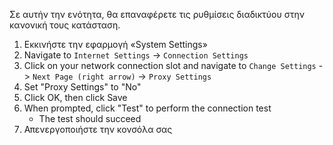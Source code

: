 Σε αυτήν την ενότητα, θα επαναφέρετε τις ρυθμίσεις διαδικτύου στην κανονική τους κατάσταση.

1. Εκκινήστε την εφαρμογή «System Settings»
2. Navigate to `Internet Settings` -> `Connection Settings`
3. Click on your network connection slot and navigate to `Change Settings` -> `Next Page (right arrow)` -> `Proxy Settings`
4. Set "Proxy Settings" to "No"
5. Click OK, then click Save
6. When prompted, click "Test" to perform the connection test
   - The test should succeed
7. Απενεργοποιήστε την κονσόλα σας
